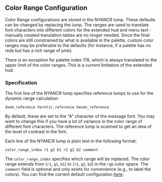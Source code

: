 ## Color Range Configuration

Color Range configurations are stored in the NYANCR lump. These defaults can be changed by replacing the lump. The ranges are used to translate font characters into different colors for the extended hud and menu text - manually created translation tables are no longer needed. Since the final colors are still constrained by what is available in the palette, custom color ranges may be preferable to the defaults (for instance, if a palette has no reds but has a rich range of pink).

There is an exception for palette index 176, which is always translated to the upper limit of the color ranges. This is a current limitation of the extended hud.

### Specification

The first line of the NYANCR lump specifies reference lumps to use for the dynamic range calculation:

`doom_reference heretic_reference hexen_reference`

By default, these are set to the "A" character of the message font. You may want to change this if you have a lot of variance in the color range of different font characters. The reference lump is scanned to get an idea of the level of contrast in the font.

Each line of the NYANCR lump is plain text in the following format:

`color_range_index r1 g1 b1 r2 g2 b2 comment`

The `color_range_index` specifies which range will be replaced. The color range extends from (`r1`, `g1`, `b1`) to (`r2`, `g2`, `b2`) in the `rgb` color space. The `comment` field is optional and only exists for convenience (e.g., to label the colors). You can find the current default configuration [here](../prboom2/data/lumps/nyancr.lmp).
